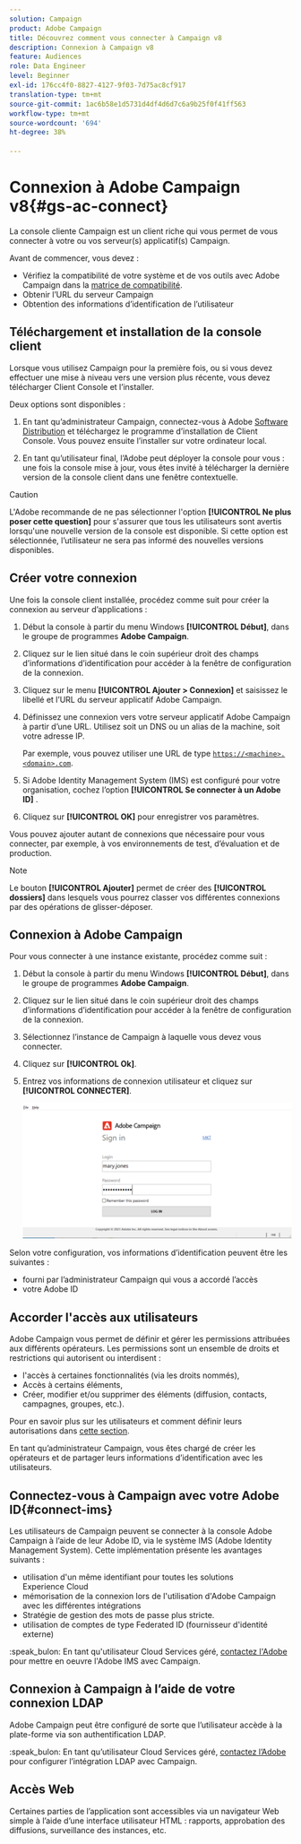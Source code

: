 ```yaml
---
solution: Campaign
product: Adobe Campaign
title: Découvrez comment vous connecter à Campaign v8
description: Connexion à Campaign v8
feature: Audiences
role: Data Engineer
level: Beginner
exl-id: 176cc4f0-8827-4127-9f03-7d75ac8cf917
translation-type: tm+mt
source-git-commit: 1ac6b58e1d5731d4df4d6d7c6a9b25f0f41ff563
workflow-type: tm+mt
source-wordcount: '694'
ht-degree: 38%

---
```


# Connexion à Adobe Campaign v8{#gs-ac-connect}

La console cliente Campaign est un client riche qui vous permet de vous connecter à votre ou vos serveur(s) applicatif(s) Campaign.

Avant de commencer, vous devez :

* Vérifiez la compatibilité de votre système et de vos outils avec Adobe Campaign dans la [matrice de compatibilité](compatibility-matrix.md).
* Obtenir l’URL du serveur Campaign
* Obtention des informations d’identification de l’utilisateur

## Téléchargement et installation de la console client

Lorsque vous utilisez Campaign pour la première fois, ou si vous devez effectuer une mise à niveau vers une version plus récente, vous devez télécharger Client Console et l’installer.

Deux options sont disponibles :

1. En tant qu’administrateur Campaign, connectez-vous à Adobe [Software Distribution](https://experience.adobe.com/#/downloads/content/software-distribution/encampaign.html) et téléchargez le programme d’installation de Client Console. Vous pouvez ensuite l’installer sur votre ordinateur local.

1. En tant qu’utilisateur final, l’Adobe peut déployer la console pour vous : une fois la console mise à jour, vous êtes invité à télécharger la dernière version de la console client dans une fenêtre contextuelle.

>[!CAUTION]
>
>L&#39;Adobe recommande de ne pas sélectionner l&#39;option **[!UICONTROL Ne plus poser cette question]** pour s&#39;assurer que tous les utilisateurs sont avertis lorsqu&#39;une nouvelle version de la console est disponible.  Si cette option est sélectionnée, l’utilisateur ne sera pas informé des nouvelles versions disponibles.

## Créer votre connexion

Une fois la console client installée, procédez comme suit pour créer la connexion au serveur d’applications :

1. Début la console à partir du menu Windows **[!UICONTROL Début]**, dans le groupe de programmes **Adobe Campaign**.

1. Cliquez sur le lien situé dans le coin supérieur droit des champs d’informations d’identification pour accéder à la fenêtre de configuration de la connexion.

1. Cliquez sur le menu **[!UICONTROL Ajouter > Connexion]** et saisissez le libellé et l’URL du serveur applicatif Adobe Campaign.

1. Définissez une connexion vers votre serveur applicatif Adobe Campaign à partir d’une URL. Utilisez soit un DNS ou un alias de la machine, soit votre adresse IP.

   Par exemple, vous pouvez utiliser une URL de type [`https://<machine>.<domain>.com`](https://myserver.adobe.com).

1. Si Adobe Identity Management System (IMS) est configuré pour votre organisation, cochez l’option **[!UICONTROL Se connecter à un Adobe ID]** .

1. Cliquez sur **[!UICONTROL OK]** pour enregistrer vos paramètres.

Vous pouvez ajouter autant de connexions que nécessaire pour vous connecter, par exemple, à vos environnements de test, d’évaluation et de production.

>[!NOTE]
>
>Le bouton **[!UICONTROL Ajouter]** permet de créer des **[!UICONTROL dossiers]** dans lesquels vous pourrez classer vos différentes connexions par des opérations de glisser-déposer.

## Connexion à Adobe Campaign

Pour vous connecter à une instance existante, procédez comme suit :

1. Début la console à partir du menu Windows **[!UICONTROL Début]**, dans le groupe de programmes **Adobe Campaign**.

1. Cliquez sur le lien situé dans le coin supérieur droit des champs d’informations d’identification pour accéder à la fenêtre de configuration de la connexion.

1. Sélectionnez l’instance de Campaign à laquelle vous devez vous connecter.

1. Cliquez sur **[!UICONTROL Ok]**.

1. Entrez vos informations de connexion utilisateur et cliquez sur **[!UICONTROL CONNECTER]**.

   ![](assets/sign-in-v8.png)

Selon votre configuration, vos informations d’identification peuvent être les suivantes :

* fourni par l’administrateur Campaign qui vous a accordé l’accès
* votre Adobe ID

## Accorder l&#39;accès aux utilisateurs

Adobe Campaign vous permet de définir et gérer les permissions attribuées aux différents opérateurs. Les permissions sont un ensemble de droits et restrictions qui autorisent ou interdisent :

* l&#39;accès à certaines fonctionnalités (via les droits nommés),
* Accès à certains éléments,
* Créer, modifier et/ou supprimer des éléments (diffusion, contacts, campagnes, groupes, etc.).

Pour en savoir plus sur les utilisateurs et comment définir leurs autorisations dans [cette section](permissions.md).

En tant qu’administrateur Campaign, vous êtes chargé de créer les opérateurs et de partager leurs informations d’identification avec les utilisateurs.

## Connectez-vous à Campaign avec votre Adobe ID{#connect-ims}

Les utilisateurs de Campaign peuvent se connecter à la console Adobe Campaign à l’aide de leur Adobe ID, via le système IMS (Adobe Identity Management System). Cette implémentation présente les avantages suivants :

* utilisation d&#39;un même identifiant pour toutes les solutions Experience Cloud
* mémorisation de la connexion lors de l&#39;utilisation d&#39;Adobe Campaign avec les différentes intégrations
* Stratégie de gestion des mots de passe plus stricte.
* utilisation de comptes de type Federated ID (fournisseur d&#39;identité externe)

:speak_bulon: En tant qu&#39;utilisateur Cloud Services géré, [contactez l&#39;Adobe](support.md#support) pour mettre en oeuvre l&#39;Adobe IMS avec Campaign.

## Connexion à Campaign à l’aide de votre connexion LDAP

Adobe Campaign peut être configuré de sorte que l’utilisateur accède à la plate-forme via son authentification LDAP.

:speak_bulon: En tant qu’utilisateur Cloud Services géré, [contactez l’Adobe](support.md#support) pour configurer l’intégration LDAP avec Campaign.


## Accès Web

Certaines parties de l’application sont accessibles via un navigateur Web simple à l’aide d’une interface utilisateur HTML : rapports, approbation des diffusions, surveillance des instances, etc.
